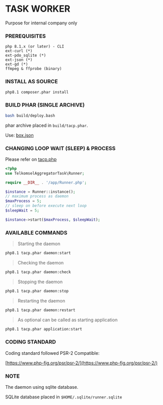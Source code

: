 # TASK WORKER

Purpose for internal company only

### PREREQUISITES

```
php 8.1.x (or later) - CLI
ext-curl (*)
ext-pdo_sqlite (*)
ext-json (*)
ext-gd (*)
ffmpeg & ffprobe (binary)
```

### INSTALL AS SOURCE

```bash
php8.1 composer.phar install
```

### BUILD PHAR (SINGLE ARCHIVE)

```bash
bash build/deploy.bash
```

phar archive placed in `build/tacp.phar`.

Use: [box.json](box.json)

### CHANGING LOOP WAIT (SLEEP) & PROCESS

Please refer on [tacp.php](tacp.php)

```php
<?php
use TelkomselAggregatorTask\Runner;

require __DIR__ . '/app/Runner.php';

$instance = Runner::instance();
// maximum process as daemon
$maxProcess = 5;
// sleep on before execute next loop
$sleepWait = 5;

$instance->start($maxProcess, $sleepWait);

```


### AVAILABLE COMMANDS

> Starting the daemon

```bash
php8.1 tacp.phar daemon:start
```

> Checking the daemon

```bash
php8.1 tacp.phar daemon:check
```

> Stopping the daemon

```bash
php8.1 tacp.phar daemon:stop
```


> Restarting the daemon

```bash
php8.1 tacp.phar daemon:restart
```

> As optional can be called as starting application 

```bash
php8.1 tacp.phar application:start
```


### CODING STANDARD

Coding standard followed PSR-2 Compatible:

[https://www.php-fig.org/psr/psr-2/](https://www.php-fig.org/psr/psr-2/)


### NOTE

The daemon using sqlite database.

SQLite database placed in `$HOME/.sqlite/runner.sqlite`
